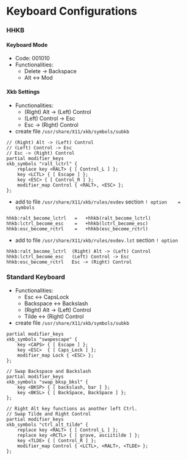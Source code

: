 # Keyboard Configurations

### HHKB

#### Keyboard Mode
- Code: 001010
- Functionalities:
  - Delete -> Backspace
  - Alt <-> Mod

#### Xkb Settings
- Functionalities:
  - (Right) Alt -> (Left) Control
  - (Left) Control -> Esc
  - Esc -> (Right) Control
- create file `/usr/share/X11/xkb/symbols/subkb`
```
// (Right) Alt -> (Left) Control
// (Left) Control -> Esc
// Esc -> (Right) Control
partial modifier_keys
xkb_symbols "ralt_lctrl" {
    replace key <RALT> { [ Control_L ] };
    key <LCTL> { [ Escape ] };
    key <ESC> { [ Control_R ] };
    modifier_map Control { <RALT>, <ESC> };
};
```
- add to file `/usr/share/X11/xkb/rules/evdev` section `! option    =   symbols`
```
hhkb:ralt_become_lctrl   =   +hhkb(ralt_become_lctrl)
hhkb:lctrl_become_esc    =   +hhkb(lctrl_become_esc)
hhkb:esc_become_rctrl    =   +hhkb(esc_become_rctrl)
```
- add to file `/usr/share/X11/xkb/rules/evdev.lst` section `! option`
```
hhkb:ralt_become_lctrl  (Right) Alt -> (Left) Control
hhkb:lctrl_become_esc   (Left) Control -> Esc
hhkb:esc_become_rctrl   Esc -> (Right) Control
```

### Standard Keyboard
- Functionalities:
  - Esc <-> CapsLock
  - Backspace <-> Backslash
  - (Right) Alt -> (Left) Control
  - Tilde <-> (Right) Control
- create file `/usr/share/X11/xkb/symbols/subkb`
```
partial modifier_keys
xkb_symbols "swapescape" {
    key <CAPS> { [ Escape ] };
    key <ESC>  { [ Caps_Lock ] };
    modifier_map Lock { <ESC> };
};
 
// Swap Backspace and Backslash
partial modifier_keys
xkb_symbols "swap_bksp_bksl" {
    key <BKSP> { [ backslash, bar ] };
    key <BKSL> { [ BackSpace, BackSpace ] };
};

// Right Alt key functions as another left Ctrl.
// Swap Tilde and Right Control
partial modifier_keys
xkb_symbols "ctrl_alt_tilde" {
    replace key <RALT> { [ Control_L ] };
    replace key <RCTL> { [ grave, asciitilde ] };
    key <TLDE> { [ Control_R ] };
    modifier_map Control { <LCTL>, <RALT>, <TLDE> };
};
```
